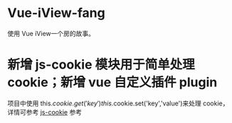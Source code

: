 # Vue-iView-fang
使用 Vue iView一个房的故事。

# 新增 js-cookie 模块用于简单处理 cookie；新增 vue 自定义插件 plugin
项目中使用 this.$cookie.get('key') this.$cookie.set('key','value')来处理 cookie，详情可参考 [js-cookie](https://github.com/js-cookie/js-cookie) 参考
